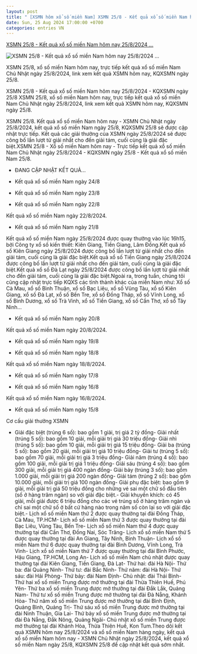 ```yaml
---
layout: post
title: " [XSMN hôm xổ số miền Nam] XSMN 25/8 - Kết quả xổ số miền Nam hôm nay 25/8/2024 ..."
date: Sun, 25 Aug 2024 17:00:00 +0700
categories: entries VN
---
```

[XSMN 25/8 - Kết quả xổ số miền Nam hôm nay 25/8/2024 ...](https://phapluat.suckhoedoisong.vn/xsmn-25-8-ket-qua-xo-so-mien-nam-hom-nay-25-8-2024-kqxsmn-ngay-25-8-82844.html)

![XSMN 25/8 - Kết quả xổ số miền Nam hôm nay 25/8/2024 ...](https://skds.1cdn.vn/thumbs/1200x630/2024/08/25/suckhoedoisong.qltns.mediacdn.vn-zoom-600_315-324455921873985536-2024-8-24-_ket-qua-xo-so-mien-nam-1696303448395652490453-0-65-421-739-crop-17245066171821620184660.png)

XSMN 25/8, xổ số miền Nam hôm nay, trực tiếp kết quả xổ số miền Nam Chủ Nhật ngày 25/8/2024, link xem kết quả XSMN hôm nay, KQXSMN ngày 25/8.

XSMN 25/8 - Kết quả xổ số miền Nam hôm nay 25/8/2024 - KQXSMN ngày 25/8 XSMN 25/8, xổ số miền Nam hôm nay, trực tiếp kết quả xổ số miền Nam Chủ Nhật ngày 25/8/2024, link xem kết quả XSMN hôm nay, KQXSMN ngày 25/8.

XSMN 25/8. Kết quả xổ số miền Nam hôm nay - XSMN Chủ Nhật ngày 25/8/2024, kết quả xổ số miền Nam ngày 25/8, KQXSMN 25/8 sẽ được cập nhật trực tiếp. Kết quả các giải thưởng của XSMN ngày 25/8/2024 sẽ được công bố lần lượt từ giải nhất cho đến giải tám, cuối cùng là giải đặc biệt.XSMN 25/8 - Xổ số miền Nam hôm nay - Trực tiếp kết quả xổ số miền Nam Chủ Nhật ngày 25/8/2024 - KQXSMN ngày 25/8 - Kết quả xổ số miền Nam 25/8.

* ĐANG CẬP NHẬT KẾT QUẢ...

- Kết quả xổ số miền Nam ngày 24/8

- Kết quả xổ số miền Nam ngày 23/8

- Kết quả xổ số miền Nam ngày 22/8

Kết quả xổ số miền Nam ngày 22/8/2024.

- Kết quả xổ số miền Nam ngày 21/8

Kết quả xổ số miền Nam ngày 25/8/2024 được quay thưởng vào lúc 16h15, bởi Công ty xổ số kiến thiết: Kiên Giang, Tiền Giang, Lâm Đồng.Kết quả xổ số Kiên Giang ngày 25/8/2024 được công bố lần lượt từ giải nhất cho đến giải tám, cuối cùng là giải đặc biệt.Kết quả xổ số Tiền Giang ngày 25/8/2024 được công bố lần lượt từ giải nhất cho đến giải tám, cuối cùng là giải đặc biệt.Kết quả xổ số Đà Lạt ngày 25/8/2024 được công bố lần lượt từ giải nhất cho đến giải tám, cuối cùng là giải đặc biệt.Ngoài ra, trong tuần, chúng tôi cũng cập nhật trực tiếp KQXS các tỉnh thành khác của miền Nam như: Xổ số Cà Mau, xổ số Bình Thuận, xổ số Bạc Liêu, xổ số Vũng Tàu, xổ số Kiên Giang, xổ số Đà Lạt, xổ số Bến Tre, xổ số Đồng Tháp, xổ số Vĩnh Long, xổ số Bình Dương, xổ số Trà Vinh, xổ số Tiền Giang, xổ số Cần Thơ, xổ số Tây Ninh...

- Kết quả xổ số miền Nam ngày 20/8

Kết quả xổ số miền Nam ngày 20/8/2024.



- Kết quả xổ số miền Nam ngày 19/8

- Kết quả xổ số miền Nam ngày 18/8



Kết quả xổ số miền Nam ngày 18/8/2024.



- Kết quả xổ số miền Nam ngày 17/8

- Kết quả xổ số miền Nam ngày 16/8

Kết quả xổ số miền Nam ngày 16/8/2024.

- Kết quả xổ số miền Nam ngày 15/8

Cơ cấu giải thưởng XSMN



- Giải đặc biệt (trúng 6 số): bao gồm 1 giải, trị giá 2 tỷ đồng- Giải nhất (trúng 5 số): bao gồm 10 giải, mỗi giải trị giá 30 triệu đồng- Giải nhì (trúng 5 số): bao gồm 10 giải, mỗi giải trị giá 15 triệu đồng- Giải ba (trúng 5 số): bao gồm 20 giải, mỗi giải trị giá 10 triệu đồng- Giải tư (trúng 5 số): bao gồm 70 giải, mỗi giải trị giá 3 triệu đồng- Giải năm (trúng 4 số): bao gồm 100 giải, mỗi giải trị giá 1 triệu đồng- Giải sáu (trúng 4 số): bao gồm 300 giải, mỗi giải trị giá 400 ngàn đồng- Giải bảy (trúng 3 số): bao gồm 1.000 giải, mỗi giải trị giá 200 ngàn đồng- Giải tám (trúng 2 số): bao gồm 10.000 giải, mỗi giải trị giá 100 ngàn đồng- Giải phụ đặc biệt: bao gồm 9 giải, mỗi giải trị giá 50 triệu đồng cho những vé sai một chữ số đầu tiên (số ở hàng trăm ngàn) so với giải đặc biệt.- Giải khuyến khích: có 45 giải, mỗi giải được 6 triệu đồng cho các vé trúng số ở hàng trăm ngàn và chỉ sai một chữ số ở bất cứ hàng nào trong năm số còn lại so với giải đặc biệt.- Lịch xổ số miền Nam thứ 2 được quay thưởng tại đài Đồng Tháp, Cà Mau, TP.HCM- Lịch xổ số miền Nam thứ 3 được quay thưởng tại đài Bạc Liêu, Vũng Tàu, Bến Tre- Lịch xổ số miền Nam thứ 4 được quay thưởng tại đài Cần Thơ, Đồng Nai, Sóc Trăng- Lịch xổ số miền Nam thứ 5 được quay thưởng tại đài An Giang, Tây Ninh, Bình Thuận- Lịch xổ số miền Nam thứ 6 được quay thưởng tại đài Bình Dương, Vĩnh Long, Trà Vinh- Lịch xổ số miền Nam thứ 7 được quay thưởng tại đài Bình Phước, Hậu Giang, TP.HCM, Long An- Lịch xổ số miền Nam chủ nhật được quay thưởng tại đài Kiên Giang, Tiền Giang, Đà Lạt- Thứ hai: đài Hà Nội- Thứ ba: đài Quảng Ninh- Thứ tư: đài Bắc Ninh- Thứ năm: đài Hà Nội- Thứ sáu: đài Hải Phòng- Thứ bảy: đài Nam Định- Chủ nhật: đài Thái Bình- Thứ hai xổ số miền Trung được mở thưởng tại đài Thừa Thiên Huế, Phú Yên- Thứ ba xổ số miền Trung được mở thưởng tại đài Đắk Lắk, Quảng Nam- Thứ tư xổ số miền Trung được mở thưởng tại đài Đà Nẵng, Khánh Hòa- Thứ năm xổ số miền Trung được mở thưởng tại đài Bình Định, Quảng Bình, Quảng Trị- Thứ sáu xổ số miền Trung được mở thưởng tại đài Ninh Thuận, Gia Lai- Thứ bảy xổ số miền Trung được mở thưởng tại đài Đà Nẵng, Đắk Nông, Quảng Ngãi- Chủ nhật xổ số miền Trung được mở thưởng tại đài Khánh Hòa, Thừa Thiên Huế, Kon Tum.Theo dõi kết quả XSMN hôm nay 25/8/2024 và xổ số miền Nam hàng ngày, kết quả xổ số miền Nam hôm nay - XSMN Chủ Nhật ngày 25/8/2024, kết quả xổ số miền Nam ngày 25/8, KQXSMN 25/8 để cập nhật kết quả sớm nhất.

